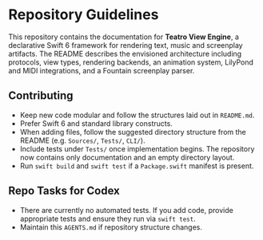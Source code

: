 # Repository Guidelines

This repository contains the documentation for **Teatro View Engine**, a declarative Swift 6 framework for rendering text, music and screenplay artifacts. The README describes the envisioned architecture including protocols, view types, rendering backends, an animation system, LilyPond and MIDI integrations, and a Fountain screenplay parser.

## Contributing
- Keep new code modular and follow the structures laid out in `README.md`.
- Prefer Swift 6 and standard library constructs.
- When adding files, follow the suggested directory structure from the README (e.g. `Sources/`, `Tests/`, `CLI/`).
- Include tests under `Tests/` once implementation begins. The repository now
  contains only documentation and an empty directory layout.
- Run `swift build` and `swift test` if a `Package.swift` manifest is present.

## Repo Tasks for Codex
- There are currently no automated tests. If you add code, provide appropriate tests and ensure they run via `swift test`.
- Maintain this `AGENTS.md` if repository structure changes.
